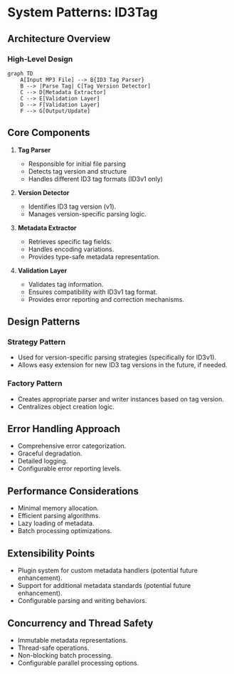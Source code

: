 # System Patterns: ID3Tag

## Architecture Overview

### High-Level Design

```mermaid
graph TD
    A[Input MP3 File] --> B{ID3 Tag Parser}
    B --> |Parse Tag| C[Tag Version Detector]
    C --> D[Metadata Extractor]
    C --> E[Validation Layer]
    D --> F[Validation Layer]
    F --> G[Output/Update]
```

## Core Components

1. **Tag Parser**
   - Responsible for initial file parsing
   - Detects tag version and structure
   - Handles different ID3 tag formats (ID3v1 only)

2. **Version Detector**
   - Identifies ID3 tag version (v1).
   - Manages version-specific parsing logic.

3. **Metadata Extractor**
   - Retrieves specific tag fields.
   - Handles encoding variations.
   - Provides type-safe metadata representation.

4. **Validation Layer**
   - Validates tag information.
   - Ensures compatibility with ID3v1 tag format.
   - Provides error reporting and correction mechanisms.

## Design Patterns

### Strategy Pattern

- Used for version-specific parsing strategies (specifically for ID3v1).
- Allows easy extension for new ID3 tag versions in the future, if
  needed.

### Factory Pattern

- Creates appropriate parser and writer instances based on tag version.
- Centralizes object creation logic.

## Error Handling Approach

- Comprehensive error categorization.
- Graceful degradation.
- Detailed logging.
- Configurable error reporting levels.

## Performance Considerations

- Minimal memory allocation.
- Efficient parsing algorithms.
- Lazy loading of metadata.
- Batch processing optimizations.

## Extensibility Points

- Plugin system for custom metadata handlers (potential future
  enhancement).
- Support for additional metadata standards (potential future
  enhancement).
- Configurable parsing and writing behaviors.

## Concurrency and Thread Safety

- Immutable metadata representations.
- Thread-safe operations.
- Non-blocking batch processing.
- Configurable parallel processing options.
